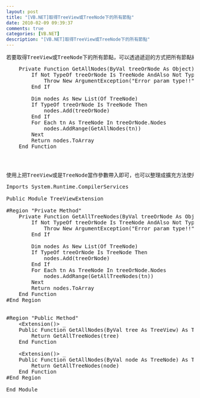 ```yaml
---
layout: post
title: "[VB.NET]取得TreeView或TreeNode下的所有節點"
date: 2010-02-09 09:39:37
comments: true
categories: [VB.NET]
description: "[VB.NET]取得TreeView或TreeNode下的所有節點"
---
```

<pre>若要取得TreeView或TreeNode下的所有節點，可以透過遞迴的方式把所有節點給找出來。像是下面這樣：<br /><div style="padding-bottom: 0px; margin: 0px; padding-left: 0px; padding-right: 0px; display: inline; float: none; padding-top: 0px" id="scid:812469c5-0cb0-4c63-8c15-c81123a09de7:94b16595-8ff8-4a35-b389-85925bef270a" class="wlWriterEditableSmartContent"><pre name="code" class="vb:nocontrols">    Private Function GetAllNodes(ByVal treeOrNode As Object) As TreeNode()
        If Not TypeOf treeOrNode Is TreeNode AndAlso Not TypeOf treeOrNode Is TreeView Then
            Throw New ArgumentException("Error param type!!")
        End If

        Dim nodes As New List(Of TreeNode)
        If TypeOf treeOrNode Is TreeNode Then
            nodes.Add(treeOrNode)
        End If
        For Each tn As TreeNode In treeOrNode.Nodes
            nodes.AddRange(GetAllNodes(tn))
        Next
        Return nodes.ToArray
    End Function</pre></div></pre>

<pre> </pre>

<pre>使用上把TreeView或是TreeNode當作參數帶入即可，也可以整理成擴充方法使用：<br /><div style="padding-bottom: 0px; margin: 0px; padding-left: 0px; padding-right: 0px; display: inline; float: none; padding-top: 0px" id="scid:812469c5-0cb0-4c63-8c15-c81123a09de7:feae1230-0751-4a87-9fb5-f5065a401e9c" class="wlWriterEditableSmartContent"><pre name="code" class="vb:nocontrols">Imports System.Runtime.CompilerServices

Public Module TreeViewExtension

#Region "Private Method"
    Private Function GetAllTreeNodes(ByVal treeOrNode As Object) As TreeNode()
        If Not TypeOf treeOrNode Is TreeNode AndAlso Not TypeOf treeOrNode Is TreeView Then
            Throw New ArgumentException("Error param type!!")
        End If

        Dim nodes As New List(Of TreeNode)
        If TypeOf treeOrNode Is TreeNode Then
            nodes.Add(treeOrNode)
        End If
        For Each tn As TreeNode In treeOrNode.Nodes
            nodes.AddRange(GetAllTreeNodes(tn))
        Next
        Return nodes.ToArray
    End Function
#End Region


#Region "Public Method"
    &lt;Extension()&gt; _
    Public Function GetAllNodes(ByVal tree As TreeView) As TreeNode()
        Return GetAllTreeNodes(tree)
    End Function

    &lt;Extension()&gt; _
    Public Function GetAllNodes(ByVal node As TreeNode) As TreeNode()
        Return GetAllTreeNodes(node)
    End Function
#End Region

End Module</pre></div></pre>